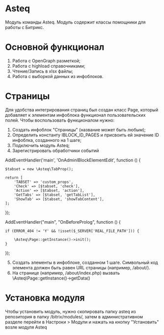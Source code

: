 # Asteq

Модуль команды Asteq.
Модуль содержит классы помощники для работы с Битрикс.

# Основной функционал

1) Работа с OpenGraph разметкой;
2) Работа с highload справочниками;
3) Чтение/Запись в xlsx файлы;
4) Работа с выборкой данных из инфоблоков.

# Страницы

Для удобства интегрирования страниц был создан класс Page, который добавляет к элементам инфоблока функционал пользовательских полей.
Чтобы воспользовать функционалом нужно:

1) Создать инфоблок "Страницы" (название может быть любым);
2) Определить константу IBLOCK_ID_PAGES и присвоить ей значение ID инфоблка, созданного на 1 шаге;
3) Подключить модуль Asteq;
4) Зарегистрировать обработчики событий

AddEventHandler('main', 'OnAdminIBlockElementEdit', function () {

    $tabset = new \Asteq\TabProp();

    return [
        'TABSET' => 'custom_props',
        'Check' => [$tabset, 'check'],
        'Action' => [$tabset, 'action'],
        'GetTabs' => [$tabset, 'getTabList'],
        'ShowTab' => [$tabset, 'showTabContent'],
    ];
});

AddEventHandler("main", "OnBeforeProlog", function () {

    if (ERROR_404 != 'Y' && !isset($_SERVER['REAL_FILE_PATH'])) {

        \Asteq\Page::getInstance()->init();
    }
});

5) Создать элементы в инфоблоке, созданном 1 шаге. Символьный код элемента должен быть равен URL страницы (например, /about/).
6) На странице (например, /about/index.php) вызвать \Asteq\Page::getInstance()->getData()

# Установка модуля

Чтобы установить модуль, нужно скопировать папку asteq из репозитория в папку /bitrix/modules/, затем в административном разделе перейти в
Настроки > Модули и нажать на кнопку "Установить" возле модуля Asteq
